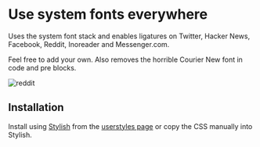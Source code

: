 # Use system fonts everywhere

Uses the system font stack and enables ligatures on Twitter, Hacker News, Facebook, Reddit, Inoreader and Messenger.com.

Feel free to add your own. Also removes the horrible Courier New font in code and pre blocks.

![reddit](https://userstyles.org/style_screenshots/139930_after.png)

## Installation

Install using [Stylish](https://userstyles.org/) from the [userstyles page](https://userstyles.org/styles/139930/use-system-fonts) or copy the CSS manually into Stylish.
